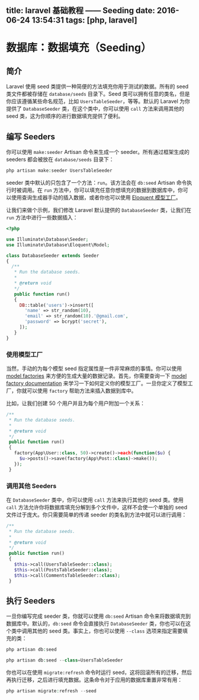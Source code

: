 title: laravel 基础教程 —— Seeding
date: 2016-06-24 13:54:31
tags: [php, laravel]
---

# 数据库：数据填充（Seeding）

## 简介

Laravel 使用 seed 类提供一种简便的方法填充你用于测试的数据。所有的 seed 类文件都被存储在 `database/seeds` 目录下。Seed 类可以拥有任意的类名，但是你应该遵循某些命名规范，比如 `UsersTableSeeder`，等等。默认的 Laravel 为你提供了 `DatabaseSeeder` 类，在这个类中，你可以使用 `call` 方法来调用其他的 seed 类，这为你顺序的进行数据填充提供了便利。

## 编写 Seeders

你可以使用 `make:seeder` Artisan 命令来生成一个 seeder。所有通过框架生成的 seeders 都会被放在 `database/seeds` 目录下：

```php
php artisan make:seeder UsersTableSeeder
```

seeder 类中默认的只包含了一个方法：`run`。该方法会在 `db:seed` Artisan 命令执行时被调用。在 `run` 方法中，你可以填充任意你想填充的数据到数据库中，你可以使用查询生成器手动的插入数据，或者你也可以使用 [Eloquent 模型工厂](https://laravel.com/docs/5.2/testing#model-factories)。

让我们来做个示例，我们修改 Laravel 默认提供的 `DatabaseSeeder` 类，让我们在 `run` 方法中进行一些数据插入：

```php
<?php

use Illuminate\Database\Seeder;
use Illuminate\Database\Eloquent\Model;

class DatabaseSeeder extends Seeder
{
  /**
   * Run the database seeds.
   *
   * @return void
   */
   public function run()
   {
     DB::table('users')->insert([
       'name' => str_random(10),
       'email' => str_random(10).'@gmail.com',
       'password' => bcrypt('secret'),
     ]);
   }
}
```

### 使用模型工厂

当然，手动的为每个模型 seed 指定属性是一件非常麻烦的事情。你可以使用 [model factories](https://laravel.com/docs/5.2/testing#model-factories) 来方便的生成大量的数据记录。首先，你需要查询一下 [model factory documentation](https://laravel.com/docs/5.2/testing#model-factories) 来学习一下如何定义你的模型工厂。一旦你定义了模型工厂，你就可以使用 `factory` 帮助方法来插入数据到库中。

比如，让我们创建 50 个用户并且为每个用户附加一个关系：

```php
/**
 * Run the database seeds.
 *
 * @return void
 */
 public function run()
 {
   factory(App\User::class, 50)->create()->each(function($u) {
     $u->posts()->save(factory(App\Post::class)->make());
   });
 }
```

### 调用其他 Seeders

在 `DatabaseSeeder` 类中，你可以使用 `call` 方法来执行其他的 seed 类。使用 `call` 方法允许你将数据库填充分解到多个文件中，这样不会使一个单独的 seed 文件过于庞大。你只需要简单的传递 seeder 的类名到方法中就可以进行调用：

```php
/**
 * Run the database seeds.
 *
 * @return void
 */
 public function run()
 {
   $this->call(UsersTableSeeder::class);
   $this->call(PostsTableSeeder::class);
   $this->call(CommentsTableSeeder::class);
 }
```

## 执行 Seeders

一旦你编写完成 seeder 类，你就可以使用 `db:seed` Artisan 命令来将数据填充到数据库中。默认的，`db:seed` 命令会直接执行 `DatabaseSeeder` 类，你也可以在这个类中调用其他的 seed 类。事实上，你也可以使用 `--class` 选项来指定需要填充的类：

```php
php artisan db:seed

php artisan db:seed --class=UsersTableSeeder
```

你也可以在使用 `migrate:refresh` 命令时运行 seed，这将回滚所有的迁移，然后再执行迁移，之后进行填充数据。这条命令对于应用的数据库重置非常有用：

```php
php artisan migrate:refresh --seed
```